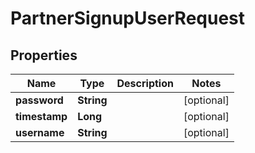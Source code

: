 
# PartnerSignupUserRequest

## Properties
Name | Type | Description | Notes
------------ | ------------- | ------------- | -------------
**password** | **String** |  |  [optional]
**timestamp** | **Long** |  |  [optional]
**username** | **String** |  |  [optional]



